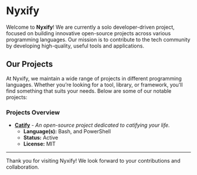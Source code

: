# Nyxify
Welcome to **Nyxify**! We are currently a solo developer-driven project, focused on building innovative open-source projects across various programming languages. Our mission is to contribute to the tech community by developing high-quality, useful tools and applications.

## Our Projects

At Nyxify, we maintain a wide range of projects in different programming languages. Whether you’re looking for a tool, library, or framework, you’ll find something that suits your needs. Below are some of our notable projects:

### Projects Overview

- **[Catify](https://github.com/Nyxify/Catify)** - *An open-source project dedicated to catifying your life.*
    - **Language(s):** Bash, and PowerShell
    - **Status:** Active
    - **License:** MIT
  

---

Thank you for visiting Nyxify! We look forward to your contributions and collaboration.
